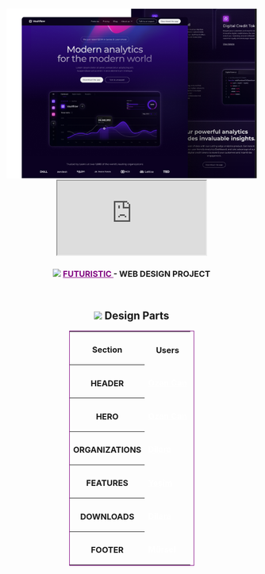 <p align="center">
  <a href="" rel="noopener">
    <img src="./src/images/readme/image.png" alt="Project logo"></a>
      <iframe src="https://embed.figma.com/design/SbUIMCCbV1Ff5Qz40sd5mf/SaaS%2C-Futuristic-App-%E2%80%94-Webflow-Landing-Page-Design-(Community)?node-id=0-1&embed-host=share"></iframe>
</p>
<h3 align="center"><img
    src="https://raw.githubusercontent.com/danielcranney/readme-generator/main/public/icons/skills/figma-colored.svg"
    width="20"> <a
    href="https://www.figma.com/community/file/1220395318362406554/saas-futuristic-app-webflow-landing-page-design"
    style="color: purple;">FUTURISTIC </a> - WEB DESIGN PROJECT </h3>
<br>
<div align="center">
  <h2>
    <img
      src="https://raw.githubusercontent.com/danielcranney/readme-generator/main/public/icons/skills/figma-colored.svg"
      width="20"> Design Parts
  </h2>
  <table style="border: 1px solid purple; width: 50%;">
    <tr>
      <th>
        <h3>Section</h3>
      </th>
      <th>
        <h3>Users</h3>
      </th>
    </tr>
    <tr>
      <th>
        <h3>HEADER</h3>
      </th>
      <td>
        <h3>
          <a href="https://github.com/ozncncyr" style="color: white;"> Ozan Can </a>
        </h3>
      </td>
    </tr>
    <tr>
      <th>
        <h3>HERO</h3>
      </th>
      <td>
        <h3>
          <a href="https://github.com/ozncncyr" style="color: white;"> Ozan Can </a>
        </h3>
      </td>
    </tr>
    <tr>
      <th>
        <h3>ORGANIZATIONS</h3>
      </th>
      <td>
        <h3>
          <a href="https://github.com/Dilaraydmr" style="color: white;"> Dilara </a>
        </h3>
      </td>
    </tr>
    <tr>
      <th>
        <h3>FEATURES</h3>
      </th>
      <td>
        <h3>
          <a href="https://github.com/yesimbozkurt" style="color: white;"> Yeşim </a>
        </h3>
      </td>
    </tr>
    <tr>
      <th>
        <h3>DOWNLOADS</h3>
      </th>
      <td>
        <h3>
          <a href="https://github.com/Dilaraydmr" style="color: white;"> Dilara </a>
        </h3>
      </td>
    </tr>
    <tr>
      <th>
        <h3>FOOTER</h3>
      </th>
      <td>
        <h3>
          <a href="https://github.com/murselsen" style="color: white;"> Mürsel </a>
        </h3>
      </td>
    </tr>
  </table>
</div>
